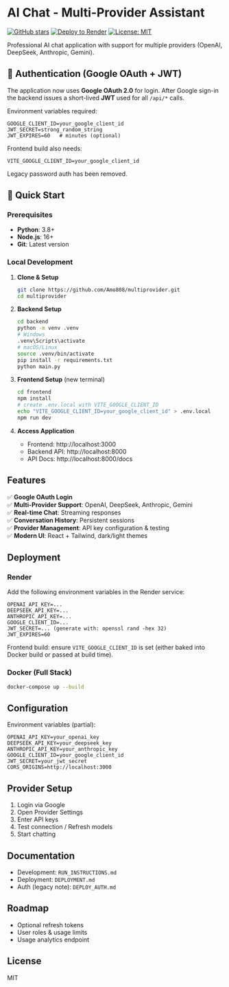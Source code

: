 # AI Chat - Multi-Provider Assistant

[![GitHub stars](https://img.shields.io/github/stars/Amo808/multiprovider?style=social)](https://github.com/Amo808/multiprovider)
[![Deploy to Render](https://img.shields.io/badge/Deploy%20to-Render-46E3B7.svg)](https://render.com/deploy?repo=https://github.com/Amo808/multiprovider)
[![License: MIT](https://img.shields.io/badge/License-MIT-yellow.svg)](https://opensource.org/licenses/MIT)

Professional AI chat application with support for multiple providers (OpenAI, DeepSeek, Anthropic, Gemini).

## 🔐 Authentication (Google OAuth + JWT)
The application now uses **Google OAuth 2.0** for login. After Google sign-in the backend issues a short-lived **JWT** used for all `/api/*` calls.

Environment variables required:
```
GOOGLE_CLIENT_ID=your_google_client_id
JWT_SECRET=strong_random_string
JWT_EXPIRES=60   # minutes (optional)
```
Frontend build also needs:
```
VITE_GOOGLE_CLIENT_ID=your_google_client_id
```
Legacy password auth has been removed.

## 🚀 Quick Start

### Prerequisites
- **Python**: 3.8+
- **Node.js**: 16+
- **Git**: Latest version

### Local Development

1. **Clone & Setup**
   ```bash
   git clone https://github.com/Amo808/multiprovider.git
   cd multiprovider
   ```

2. **Backend Setup**
   ```bash
   cd backend
   python -m venv .venv
   # Windows
   .venv\Scripts\activate
   # macOS/Linux  
   source .venv/bin/activate
   pip install -r requirements.txt
   python main.py
   ```

3. **Frontend Setup** (new terminal)
   ```bash
   cd frontend
   npm install
   # create .env.local with VITE_GOOGLE_CLIENT_ID
   echo "VITE_GOOGLE_CLIENT_ID=your_google_client_id" > .env.local
   npm run dev
   ```

4. **Access Application**
   - Frontend: http://localhost:3000
   - Backend API: http://localhost:8000
   - API Docs: http://localhost:8000/docs

## Features

✅ **Google OAuth Login**  
✅ **Multi-Provider Support**: OpenAI, DeepSeek, Anthropic, Gemini  
✅ **Real-time Chat**: Streaming responses  
✅ **Conversation History**: Persistent sessions  
✅ **Provider Management**: API key configuration & testing  
✅ **Modern UI**: React + Tailwind, dark/light themes  

## Deployment

### Render
Add the following environment variables in the Render service:
```
OPENAI_API_KEY=...
DEEPSEEK_API_KEY=...
ANTHROPIC_API_KEY=...
GOOGLE_CLIENT_ID=...
JWT_SECRET=... (generate with: openssl rand -hex 32)
JWT_EXPIRES=60
```
Frontend build: ensure `VITE_GOOGLE_CLIENT_ID` is set (either baked into Docker build or passed at build time).

### Docker (Full Stack)
```bash
docker-compose up --build
```

## Configuration
Environment variables (partial):
```
OPENAI_API_KEY=your_openai_key
DEEPSEEK_API_KEY=your_deepseek_key
ANTHROPIC_API_KEY=your_anthropic_key
GOOGLE_CLIENT_ID=your_google_client_id
JWT_SECRET=your_jwt_secret
CORS_ORIGINS=http://localhost:3000
```

## Provider Setup
1. Login via Google
2. Open Provider Settings
3. Enter API keys
4. Test connection / Refresh models
5. Start chatting

## Documentation
- Development: `RUN_INSTRUCTIONS.md`
- Deployment: `DEPLOYMENT.md`
- Auth (legacy note): `DEPLOY_AUTH.md`

## Roadmap
- Optional refresh tokens
- User roles & usage limits
- Usage analytics endpoint

## License
MIT
